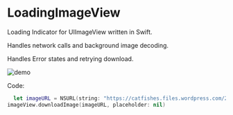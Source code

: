LoadingImageView
================

Loading Indicator for UIImageView written in Swift.

Handles network calls and background image decoding.

Handles Error states and retrying download.

![demo](http://i.imgur.com/SpE2BQv.gif)

Code:
``` swift
  let imageURL = NSURL(string: "https://catfishes.files.wordpress.com/2013/03/cat-breaded.jpg")
imageView.downloadImage(imageURL, placeholder: nil)
```